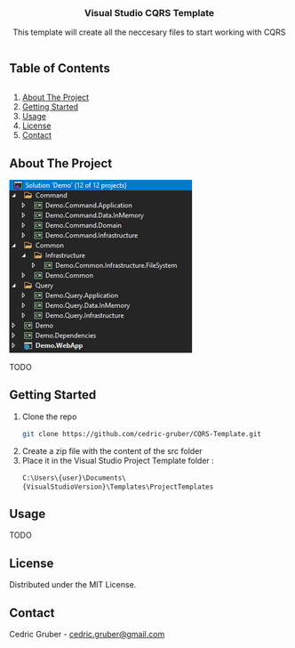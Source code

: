 
<!-- PROJECT LOGO -->
<br />
<p align="center">
  <h3 align="center">Visual Studio CQRS Template</h3>

  <p align="center">
    This template will create all the neccesary files to start working with CQRS
  </p>
</p>



<!-- TABLE OF CONTENTS -->

  <h2 style="display: inline-block">Table of Contents</h2>
  <ol>
    <li><a href="#about-the-project">About The Project</a></li>
    <li><a href="#getting-started">Getting Started</a></li>
    <li><a href="#usage">Usage</a></li>
    <li><a href="#license">License</a></li>
    <li><a href="#contact">Contact</a></li>
  </ol>



<!-- ABOUT THE PROJECT -->
## About The Project

![screenshot](https://github.com/cedric-gruber/CQRS-Template/blob/master/Images/SolutionExplorer.png?raw=true)
<p>
  TODO
</p>


<!-- GETTING STARTED -->
## Getting Started

1. Clone the repo
   ```sh
   git clone https://github.com/cedric-gruber/CQRS-Template.git
   ```
2. Create a zip file with the content of the src folder
3. Place it in the Visual Studio Project Template folder :
   ```
   C:\Users\{user}\Documents\{VisualStudioVersion}\Templates\ProjectTemplates
   ``` 

<!-- USAGE EXAMPLES -->
## Usage

TODO


<!-- LICENSE -->
## License

Distributed under the MIT License.


<!-- CONTACT -->
## Contact

Cedric Gruber - cedric.gruber@gmail.com

